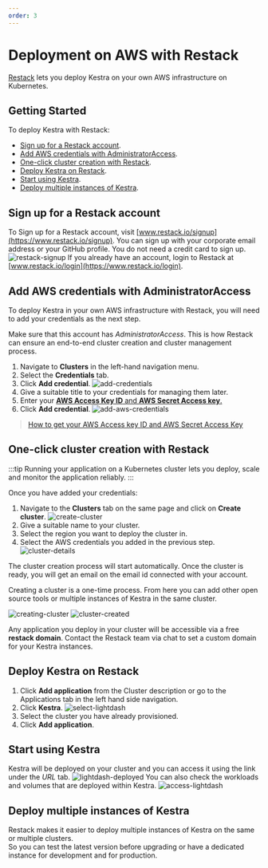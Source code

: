 ```yaml
---
order: 3
---
```

# Deployment on AWS with Restack
[Restack](https://restack.io) lets you deploy Kestra on your own AWS infrastructure on Kubernetes.

## Getting Started

To deploy Kestra with Restack:

  - [Sign up for a Restack account](#sign-up-for-a-restack-account).
  - [Add AWS credentials with AdministratorAccess](#add-aws-credentials-with-administratoraccess).
  - [One-click cluster creation with Restack](#one-click-cluster-creation-with-restack).
  - [Deploy Kestra on Restack](#deploy-kestra-on-restack).
  - [Start using Kestra](#start-using-kestra).
  - [Deploy multiple instances of Kestra](#deploy-multiple-instances-of-kestra).

## Sign up for a Restack account

To Sign up for a Restack account, visit [www.restack.io/signup](https://www.restack.io/signup). You can sign up with your corporate email address or your GitHub profile. You do not need a credit card to sign up.
![restack-signup](./restack-sign-up.png)
If you already have an account, login to Restack at [www.restack.io/login](https://www.restack.io/login).

## Add AWS credentials with AdministratorAccess

To deploy Kestra in your own AWS infrastructure with Restack, you will need to add your credentials as the next step.

Make sure that this account has *AdministratorAccess*. This is how Restack can ensure an end-to-end cluster creation and cluster management process.

1. Navigate to **Clusters** in the left-hand navigation menu.
2. Select the **Credentials** tab.
3. Click **Add credential**.
    ![add-credentials](./restack-add-credentials.png)
4. Give a suitable title to your credentials for managing them later.
5. Enter your [**AWS Access Key ID** and **AWS Secret Access key**.](https://docs.aws.amazon.com/accounts/latest/reference/root-user-access-key.html)
6. Click **Add credential**.
    ![add-aws-credentials](./restack-add-AWS-creds.png)

>[How to get your AWS Access key ID and AWS Secret Access Key](https://docs.aws.amazon.com/accounts/latest/reference/root-user-access-key.html)

## One-click cluster creation with Restack

:::tip
Running your application on a Kubernetes cluster lets you deploy, scale and monitor the application reliably.
:::

Once you have added your credentials:
1. Navigate to the **Clusters** tab on the same page and click on **Create cluster**.
    ![create-cluster](./restack-create-cluster.png)
2. Give a suitable name to your cluster.
3. Select the region you want to deploy the cluster in.
4. Select the AWS credentials you added in the previous step.
    ![cluster-details](./restack-cluster-details.png)

The cluster creation process will start automatically. Once the cluster is ready, you will get an email on the email id connected with your account.

Creating a cluster is a one-time process. From here you can add other open source tools or multiple instances of Kestra in the same cluster.

![creating-cluster](./restack-creating-cluster.png)
![cluster-created](./restack-cluster-created.png)

Any application you deploy in your cluster will be accessible via a free **restack domain**.
Contact the Restack team via chat to set a custom domain for your Kestra instances.

## Deploy Kestra on Restack

1. Click **Add application** from the Cluster description or go to the Applications tab in the left hand side navigation.
2. Click **Kestra**.
    ![select-lightdash](./kestra-select.png)
3. Select the cluster you have already provisioned.
4. Click **Add application**.

## Start using Kestra

Kestra will be deployed on your cluster and you can access it using the link under the *URL* tab.
![lightdash-deployed](./kestra-deployed.png)
You can also check the workloads and volumes that are deployed within Kestra.
![access-lightdash](./kestra-access.png)

## Deploy multiple instances of Kestra

Restack makes it easier to deploy multiple instances of Kestra on the same or multiple clusters.
<br/>So you can test the latest version before upgrading or have a dedicated instance for development and for production.
